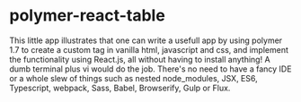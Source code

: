 # polymer-react-table

This little app illustrates that one can write a usefull app by using polymer 1.7 to create a custom tag in vanilla html, javascript and css, and implement the functionality using React.js, all without having to install anything!
A dumb terminal plus vi would do the job. There's no need to have a fancy IDE or
a whole slew of things such as nested node_modules, JSX, ES6, Typescript, webpack, Sass, Babel, Browserify, Gulp or Flux.
